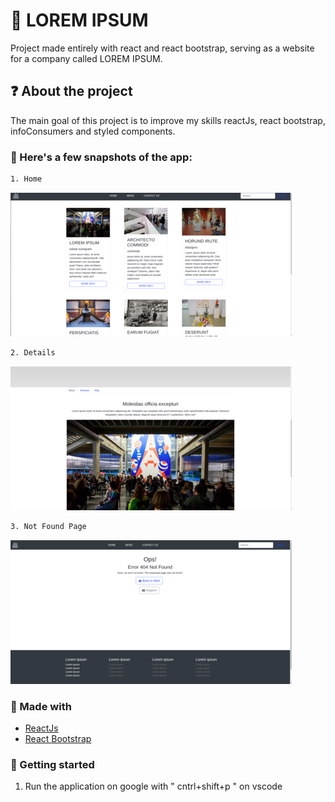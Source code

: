 # :closed_book: LOREM IPSUM
Project made entirely with react and react bootstrap, serving as a website for a company called LOREM IPSUM.

## :question: About the project

The main goal of this project is to improve my skills reactJs, react bootstrap, infoConsumers and styled components.
  
### :iphone: Here's a few snapshots of the app:

```sh
1. Home
```
![Home](https://github.com/SousaVictorH/ReactBootPro/blob/master/public/projectImages/image1.png)
```sh
2. Details
```
![Details](https://github.com/SousaVictorH/ReactBootPro/blob/master/public/projectImages/image2.png)
```sh
3. Not Found Page
```
![NotFoundPage](https://github.com/SousaVictorH/ReactBootPro/blob/master/public/projectImages/image3.png)



###  :hammer: Made with


- [ReactJs](https://pt-br.reactjs.org/)
- [React Bootstrap](https://react-bootstrap.github.io/)

<!-- GETTING STARTED -->

### :triangular_flag_on_post: Getting started

1. Run the application on google with " cntrl+shift+p " on vscode
